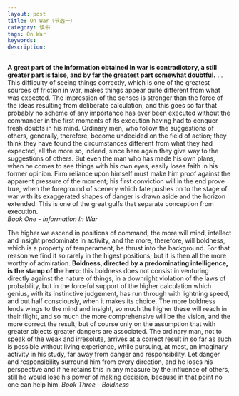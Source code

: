 ```yaml
---
layout: post
title: On War（节选一）
category: 读书
tags: On War
keywords: 
description: 
---
```


__A great part of the information obtained in war is contradictory, a still greater part is false, and by far the greatest part somewhat doubtful.__ 
...
This difficulty of seeing things correctly, which is one of the greatest sources of friction in war, makes things appear quite different from what was expected. The impression of the senses is stronger than the force of the ideas resulting from deliberate calculation, and this goes so far that probably no scheme of any importance has ever been executed without the commander in the first moments of its execution having had to conquer fresh doubts in his mind. Ordinary men, who follow the suggestions of others, generally, therefore, become undecided on the field of action; they think they have found the circumstances different from what they had expected, all the more so, indeed, since here again they give way to the suggestions of others. But even the man who has made his own plans, when he comes to see things with his own eyes, easily loses faith in his former opinion. Firm reliance upon himself must make him proof against the apparent pressure of the moment; his first conviction will in the end prove true, when the foreground of scenery which fate pushes on to the stage of war with its exaggerated shapes of danger is drawn aside and the horizon extended. This is one of the great gulfs that separate conception from execution.  
*Book One - Information In War*


The higher we ascend in positions of command, the more will mind, intellect and insight predominate in activity, and the more, therefore, will boldness, which is a property of temperament, be thrust into the background. For that reason we find it so rarely in the higest positions; but it is then all the more worthy of admiration. 
__Boldness, directed by a predominating intelligence, is the stamp of the hero__: this boldness does not consist in venturing directly against the nature of things, in a downright violation of the laws of probability, but in the forceful support of the higher calculation which genius, with its instinctive judgement, has run through with lightning speed, and but half consciously, when it makes its choice. The more boldness lends wings to the mind and insight, so much the higher these will reach in their flight, and so much the more comprehensive will be the vision, and the more correct the result; but of course only on the assumption that with greater objects greater dangers are associated.
The ordinary man, not to speak of the weak and irresolute, arrives at a correct result in so far as such is possible without living experience, while pursuing, at most, an imaginary activity in his study, far away from danger and responsibility. Let danger and responsibility surround him from every direction, and he loses his perspective and if he retains this in any measure by the influence of others, still he would lose his power of making decision, because in that point no one can help him. 
*Book Three - Boldness*
